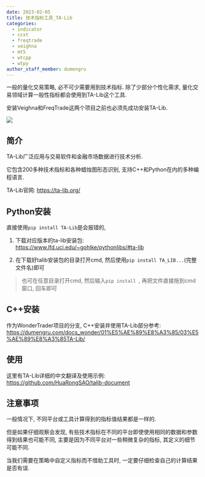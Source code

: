```yaml
---
date: 2023-02-05
title: 技术指标工具_TA-Lib
categories:
  - indicator
  - ccxt
  - freqtrade
  - veighna
  - mt5
  - wtcpp
  - wtpy
author_staff_member: dumengru
---
```


一般的量化交易策略, 必不可少需要用到技术指标. 除了少部分个性化需求, 量化交易领域计算一般性指标都会使用到TA-Lib这个工具. 

安装Veighna和FreqTrade这两个项目之前也必须先成功安装TA-Lib.

![]({{site.baseurl}}/images/202302041717.png)

## 简介

TA-Lib广泛应用与交易软件和金融市场数据进行技术分析.

它包含200多种技术指标和各种蜡烛图形态识别, 支持C++和Python在内的多种编程语言.

TA-Lib官网: https://ta-lib.org/

## Python安装

直接使用`pip install TA-Lib`是会报错的, 

1. 下载对应版本的ta-lib安装包: https://www.lfd.uci.edu/~gohlke/pythonlibs/#ta-lib

2. 在下载好talib安装包的目录打开cmd, 然后使用`pip install TA_LIB...`(完整文件名)即可

> 也可在任意目录打开cmd, 然后输入`pip install `, 再把文件直接拖到cmd窗口, 回车即可

## C++安装

作为WonderTrader项目的分支, C++安装并使用TA-Lib部分参考: https://dumengru.com/docs_wonder/01%E5%AE%89%E8%A3%85/03%E5%AE%89%E8%A3%85TA-Lib/

## 使用 

这里有TA-Lib详细的中文翻译及使用示例: https://github.com/HuaRongSAO/talib-document

## 注意事项

一般情况下, 不同平台或工具计算得到的指标值结果都是一样的.

但是如果仔细观察会发现, 有些技术指标在不同的平台即使使用相同的数据和参数得到结果也可能不同, 主要是因为不同平台对一些稍微复杂的指标, 其定义的细节可能不同.

当我们需要在策略中自定义指标而不借助工具时, 一定要仔细检查自己的计算结果是否有误.
